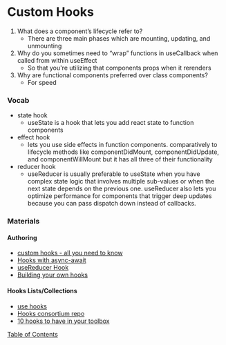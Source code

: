 # Custom Hooks

1. What does a component’s lifecycle refer to?
   - There are three main phases which are mounting, updating, and unmounting
2. Why do you sometimes need to “wrap” functions in useCallback when called from within useEffect
   - So that you're utilizing that components props when it rerenders
3. Why are functional components preferred over class components?
   - For speed

### Vocab

- state hook
  - useState is a hook that lets you add react state to function components
- effect hook
  - lets you use side effects in function components. comparatively to lifecycle methods like componentDidMount, componentDidUpdate, and componentWillMount but it has all three of their functionality
- reducer hook
  - useReducer is usually preferable to useState when you have complex state logic that involves multiple sub-values or when the next state depends on the previous one. useReducer also lets you optimize performance for components that trigger deep updates because you can pass dispatch down instead of callbacks.

### Materials

#### Authoring

- [custom hooks - all you need to know](https://www.telerik.com/kendo-react-ui/react-hooks-guide/#toc-custom-react-hooks)
- [Hooks with async-await](https://dev.to/vinodchauhan7/react-hooks-with-async-await-1n9g)
- [useReducer Hook](https://reactjs.org/docs/hooks-reference.html#usereducer)
- [Building your own hooks](https://reactjs.org/docs/hooks-custom.html)

#### Hooks Lists/Collections

- [use hooks](https://usehooks.com/)
- [Hooks consortium repo](https://github.com/rehooks/awesome-react-hooks)
- [10 hooks to have in your toolbox](https://blog.bitsrc.io/10-react-custom-hooks-you-should-have-in-your-toolbox-aa27d3f5564d)

[Table of Contents](../index.md)
